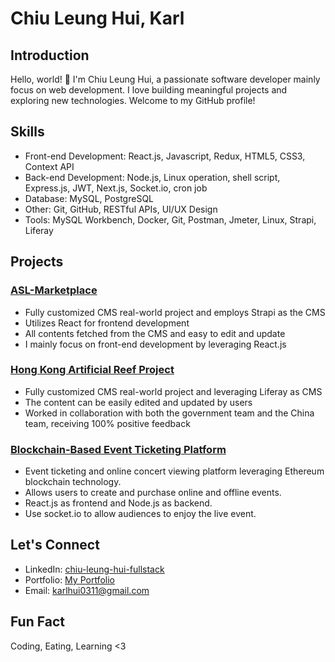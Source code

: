 # Chiu Leung Hui, Karl

## Introduction

Hello, world! 👋 I'm Chiu Leung Hui, a passionate software developer mainly focus on web development. I love building meaningful projects and exploring new technologies. Welcome to my GitHub profile!

## Skills

- Front-end Development: React.js, Javascript, Redux, HTML5, CSS3, Context API
- Back-end Development: Node.js, Linux operation, shell script, Express.js, JWT, Next.js, Socket.io, cron job
- Database: MySQL, PostgreSQL
- Other: Git, GitHub, RESTful APIs, UI/UX Design
- Tools: MySQL Workbench, Docker, Git, Postman, Jmeter, Linux, Strapi, Liferay


## Projects

### [ASL-Marketplace](marketplace.asl.com.hk)

- Fully customized CMS real-world project and employs Strapi as the CMS
- Utilizes React for frontend development
- All contents fetched from the CMS and easy to edit and update
- I mainly focus on front-end development by leveraging React.js

### [Hong Kong Artificial Reef Project](artificial-reef.net)

- Fully customized CMS real-world project and leveraging Liferay as CMS
- The content can be easily edited and updated by users
- Worked in collaboration with both the government team and the China team, receiving 100% positive feedback

### [Blockchain-Based Event Ticketing Platform](github.com/Karl-Hui/smartix-capstone)

- Event ticketing and online concert viewing platform leveraging Ethereum blockchain technology.
- Allows users to create and purchase online and offline events.
- React.js as frontend and Node.js as backend.
- Use socket.io to allow audiences to enjoy the live event.

## Let's Connect

- LinkedIn: [chiu-leung-hui-fullstack]([link-to-your-linkedin](https://www.linkedin.com/in/chiu-leung-hui-fullstack/))
- Portfolio: [My Portfolio]([link-to-your-portfolio](https://main--chiu-personal-web.netlify.app/))
- Email: [karlhui0311@gmail.com](karlhui0311@gmail.com)

## Fun Fact

Coding, Eating, Learning <3
